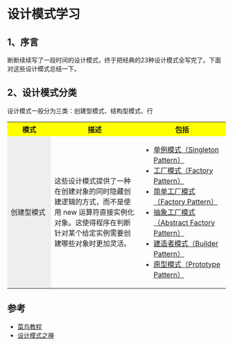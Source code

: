 # 设计模式学习

## 1、序言
断断续续写了一段时间的设计模式，终于把经典的23种设计模式全写完了。下面对这些设计模式总结一下。
## 2、设计模式分类
设计模式一般分为三类：创建型模式、结构型模式、行

<table>
  <tr>
    <th width=20%, bgcolor=yellow >模式</th>
    <th width=40%, bgcolor=yellow>描述</th>
    <th width="40%", bgcolor=yellow>包括</th>
  </tr>
  <tr>
    <td bgcolor=#eeeeee> 创建型模式 </td>
    <td> 这些设计模式提供了一种在创建对象的同时隐藏创建逻辑的方式，而不是使用 new 运算符直接实例化对象。这使得程序在判断针对某个给定实例需要创建哪些对象时更加灵活。 </td>
    <td> 
        <ul>
            <li><div title="单例模式"><a href="https://github.com/nmgchfzhzhg/DesignPatternsDemo/tree/master/app/src/main/java/com/designpatterns/demo/creational/singleton">单例模式（Singleton Pattern）</div></li> 
            <li><div title="工厂模式"><a href="https://github.com/nmgchfzhzhg/DesignPatternsDemo/tree/master/app/src/main/java/com/designpatterns/demo/creational/factory">工厂模式（Factory Pattern）</div></li> 
            <li><div title="简单工厂模式"><a href="https://github.com/nmgchfzhzhg/DesignPatternsDemo/tree/master/app/src/main/java/com/designpatterns/demo/creational/simplefactory">简单工厂模式（Factory Pattern）</div></li> 
            <li><div title="抽象工厂模式"><a href="https://github.com/nmgchfzhzhg/DesignPatternsDemo/tree/master/app/src/main/java/com/designpatterns/demo/creational/abstractfactory">抽象工厂模式（Abstract Factory Pattern）</div></li> 
            <li><div title="建造者模式"><a href="https://github.com/nmgchfzhzhg/DesignPatternsDemo/tree/master/app/src/main/java/com/designpatterns/demo/creational/builder">建造者模式（Builder Pattern）</div></li> 
            <li><div title="原型模式"><a href="https://github.com/nmgchfzhzhg/DesignPatternsDemo/tree/master/app/src/main/java/com/designpatterns/demo/creational/prototype">原型模式（Prototype Pattern）</div></li> 
         </ul>
     </td>
  </tr>
</table>





## 参考
* [菜鸟教程](http://www.runoob.com/design-pattern/design-pattern-tutorial.html "设计模式")
* [设计模式之禅]("设计模式之禅")